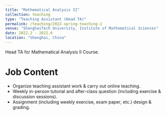 ```yaml
---
title: "Mathematical Analysis II"
collection: teaching
type: "Teaching Assistant (Head TA)"
permalink: /teaching/2022-spring-teaching-1
venue: "ShanghaiTech University, Institute of Mathematical Sciences"
date: 2022.2 - 2022.6
location: "Shanghai, China"
---
```

Head TA for Mathematical Analysis II Course.

# Job Content

* Organize teaching assistant work & carry out online teaching.
* Weekly in-person tutorial and after-class question (including exercise & discussion sessions).
* Assignment (including weekly exercise, exam paper, etc.) design & grading.
